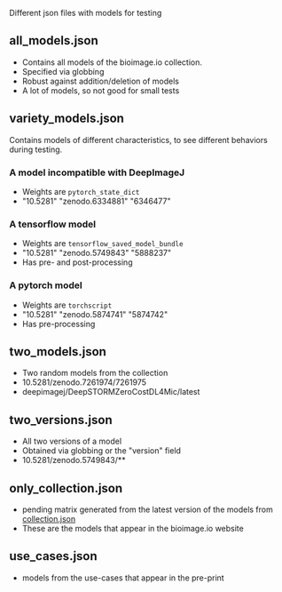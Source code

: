 Different json files with models for testing

## all_models.json
- Contains all models of the bioimage.io collection.
- Specified via globbing
- Robust against addition/deletion of models
- A lot of models, so not good for small tests

## variety_models.json
Contains models of different characteristics, to see different behaviors during testing.

### A model incompatible with DeepImageJ
- Weights are `pytorch_state_dict`
- "10.5281" "zenodo.6334881" "6346477"

### A tensorflow model
- Weights are `tensorflow_saved_model_bundle`
- "10.5281" "zenodo.5749843" "5888237"
- Has pre- and post-processing

### A pytorch model
- Weights are `torchscript`
- "10.5281" "zenodo.5874741" "5874742"
- Has pre-processing

## two_models.json
- Two random models from the collection
- 10.5281/zenodo.7261974/7261975
- deepimagej/DeepSTORMZeroCostDL4Mic/latest

## two_versions.json
- All two versions of a model
- Obtained via globbing or the "version" field
- 10.5281/zenodo.5749843/**

## only_collection.json
- pending matrix generated from the latest version of the models from [collection.json](https://github.com/bioimage-io/collection-bioimage-io/blob/gh-pages/collection.json)
- These are the models that appear in the bioimage.io website

## use_cases.json
- models from the use-cases that appear in the pre-print
